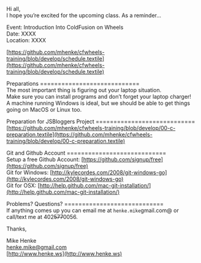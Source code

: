 Hi all,  
I hope you’re excited for the upcoming class. As a reminder…

Event: Introduction Into ColdFusion on Wheels  
Date: XXXX  
Location: XXXX

[https://github.com/mhenke/cfwheels-training/blob/develop/schedule.textile](https://github.com/mhenke/cfwheels-training/blob/develop/schedule.textile)

Preparations ============================  
The most important thing is figuring out your laptop situation.  
Make sure you can install programs and don’t forget your laptop charger!  
A machine running Windows is ideal, but we should be able to get things going on MacOS or Linux too.

Preparation for JSBloggers Project ============================  
[https://github.com/mhenke/cfwheels-training/blob/develop/00-c-preparation.textile](https://github.com/mhenke/cfwheels-training/blob/develop/00-c-preparation.textile)

Git and Github Account ============================  
Setup a free Github Account: [https://github.com/signup/free](https://github.com/signup/free)  
Git for Windows: [http://kylecordes.com/2008/git-windows-go](http://kylecordes.com/2008/git-windows-go)  
Git for OSX: [http://help.github.com/mac-git-installation/](http://help.github.com/mac-git-installation/)

Problems? Questions? ============================  
If anything comes up you can email me at `henke.mike`gmail.com@ or call/text me at 402~~577~~0056.

Thanks,

Mike Henke  
[henke.mike@gmail.com](mailto:henke.mike@gmail.com)  
[http://www.henke.ws](http://www.henke.ws)
